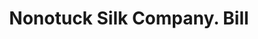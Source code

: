 ---
doi: 10.7916/D8RF762C
date_other: '1880'
date_other_textual: 1880-1889
form: printed ephemera
genre:
- Invoices
name:
- Nonotuck Silk Company
object_in_context_url: https://biggert.cul.columbia.edu/items/view/ave_biggert_00425
subject_hierarchical_geographic:
- Boston, Massachusetts, United States
subject_name:
- Nonotuck Silk Company
title: Nonotuck Silk Company. Bill
sort_title: Nonotuck Silk Company. Bill
call_number: ave_biggert_00425
coordinates:
- 42.35805555555556,-71.06361111111111
pid: ave_biggert_00425
identifiers: ave_biggert_00425
canvas_id: ldpd:395699
permalink: "/items/ave_biggert_00425/"
layout: iiif-image-page
---